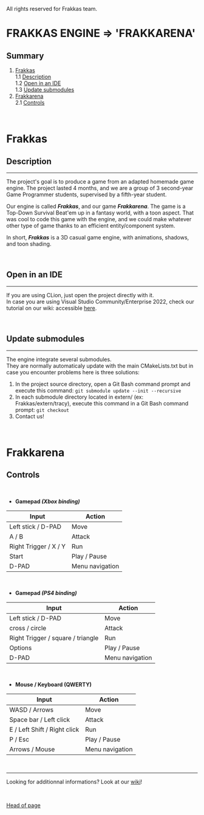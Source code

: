 All rights reserved for Frakkas team.  

# FRAKKAS ENGINE => 'FRAKKARENA'  

## Summary
1. [Frakkas](#frakkas)  
    1.1 [Description](#description)  
    1.2 [Open in an IDE](#open-in-an-ide)  
    1.3 [Update submodules](#update-submodules)  
2. [Frakkarena](#frakkarena)  
    2.1 [Controls](#controls)

<br>

# Frakkas  
  
## Description
---

The project's goal is to produce a game from an adapted homemade game engine. The project lasted 4 months, and we are a group of 3 second-year Game Programmer students, supervised by a fifth-year student.  
  
Our engine is called **_Frakkas_**, and our game **_Frakkarena_**. The game is a Top-Down Survival Beat'em up in a fantasy world, with a toon aspect. That was cool to code this game with the engine, and we could make whatever other type of game thanks to an efficient entity/component system.  
  
In short,  **_Frakkas_** is a 3D casual game engine, with animations, shadows, and toon shading.  

<br>

## Open in an IDE
---

If you are using CLion, just open the project directly with it.  
In case you are using Visual Studio Community/Enterprise 2022, check our tutorial on our wiki: accessible [here](https://gitlabstudents.isartintra.com/projets/2021_gp_2025_engine_gp_2025_engine-frakkas/-/wikis/Launch%20project%20with%20Visual%20Studio).  

<br>

## Update submodules
---

The engine integrate several submodules.  
They are normally automaticaly update with the main CMakeLists.txt but in case you encounter problems here is three solutions:
1. In the project source directory, open a Git Bash command prompt and execute this command: `git submodule update --init --recursive`
2. In each submodule directory located in extern/ (ex: Frakkas/extern/tracy), execute this command in a Git Bash command prompt: `git checkout`
3. Contact us!

<br>

# Frakkarena

## Controls

<br>

- __Gamepad _(Xbox binding)___

Input                          | Action
-------                        | ------
Left stick / D-PAD             | Move
A / B                          | Attack
Right Trigger / X / Y          | Run
Start                          | Play / Pause  
D-PAD                          | Menu navigation  
    
<br>  

- __Gamepad _(PS4 binding)___

Input                                   | Action
-------                                 | ------
Left stick / D-PAD                      | Move
cross / circle                          | Attack
Right Trigger / square / triangle       | Run
Options                                 | Play / Pause  
D-PAD                                   | Menu navigation  

<br>  

- __Mouse / Keyboard (QWERTY)__

Input                          | Action
-------                        | ------
WASD / Arrows                  | Move
Space bar / Left click         | Attack
E / Left Shift / Right click   | Run
P / Esc                        | Play / Pause  
Arrows / Mouse                 | Menu navigation  

<br>

---

Looking for additionnal informations? Look at our [wiki](https://gitlabstudents.isartintra.com/projets/2021_gp_2025_engine_gp_2025_engine-frakkas/-/wikis/home)!

<br>

[Head of page](#summary)
